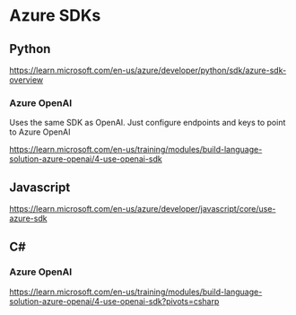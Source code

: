 # Azure SDKs

## Python

https://learn.microsoft.com/en-us/azure/developer/python/sdk/azure-sdk-overview

### Azure OpenAI
Uses the same SDK as OpenAI. Just configure endpoints and keys to point to Azure OpenAI

https://learn.microsoft.com/en-us/training/modules/build-language-solution-azure-openai/4-use-openai-sdk


## Javascript

https://learn.microsoft.com/en-us/azure/developer/javascript/core/use-azure-sdk



## C#


### Azure OpenAI
https://learn.microsoft.com/en-us/training/modules/build-language-solution-azure-openai/4-use-openai-sdk?pivots=csharp